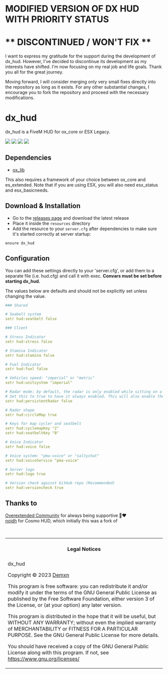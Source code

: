 # MODIFIED VERSION OF DX HUD WITH PRIORITY STATUS

# ** DISCONTINUED / WON'T FIX **

I want to express my gratitude for the support during the development of dx_hud. However, I've decided to discontinue its development as my interests have shifted. I'm now focusing on my real job and life goals. Thank you all for the great journey.

Moving forward, I will consider merging only very small fixes directly into the repository as long as it exists. For any other substantial changes, I encourage you to fork the repository and proceed with the necessary modifications.

# dx_hud

dx_hud is a FiveM HUD for ox_core or ESX Legacy.

![](https://img.shields.io/github/downloads/m3ftwz/dx_hud/total?logo=github)
![](https://img.shields.io/github/downloads/m3ftwz/dx_hud/latest/total?logo=github)
![](https://img.shields.io/github/contributors/m3ftwz/dx_hud?logo=github)
![](https://img.shields.io/github/v/release/m3ftwz/dx_hud?logo=github)

## Dependencies

- [ox_lib](https://github.com/overextended/ox_lib)

This also requires a framework of your choice between ox_core and es_extended.
Note that if you are using ESX, you will also need esx_status and esx_basicneeds.

## Download & Installation

- Go to the [releases page](https://github.com/0xDEMXN/dx_hud/releases "Releases page") and download the latest release
- Place it inside the `resources` directory
- Add the resource to your `server.cfg` after dependencies to make sure it's started correctly at server startup:

```
ensure dx_hud
```

## Configuration

You can add these settings directly to your 'server.cfg', or add them to a separate file (i.e. hud.cfg) and call it with exec. **Convars must be set before starting dx_hud.**

The values below are defaults and should not be explicitly set unless changing the value.

``` yaml
### Shared

# Seabelt system
setr hud:seatbelt false

### Client

# Stress Indicator
setr hud:stress false

# Stamina Indicator
setr hud:stamina false

# Fuel Indicator
setr hud:fuel false

# Vehicles speed: "imperial" or "metric"
setr hud:unitsystem "imperial"

# Radar mode: by default, the radar is only enabled while sitting on a vehicle.
# Set this to true to have it always enabled. This will also enable the map cycler.
setr hud:persistentRadar false

# Radar shape
setr hud:circleMap true

# Keys for map cycler and seatbelt
setr hud:cyclemapKey "Z"
setr hud:seatbeltKey "B"

# Voice Indicator
setr hud:voice false

# Voice system: "pma-voice" or "saltychat"
setr hud:voiceService "pma-voice"

# Server logo
setr hud:logo true

# Version check against GitHub repo (Recommended)
setr hud:versioncheck true
```

## Thanks to
[Overextended Community](https://discord.gg/overextended) for always being supportive 🐂❤️  
[nojdh](https://github.com/nojdh/) for Cosmo HUD, which initially this was a fork of

<br>
<table><tr><td><h4 align='center'>Legal Notices</h4></tr></td>
<tr><td>
dx_hud

Copyright © 2023  [Demxn](https://github.com/0xDEMXN)


This program is free software: you can redistribute it and/or modify
it under the terms of the GNU General Public License as published by
the Free Software Foundation, either version 3 of the License, or
(at your option) any later version.


This program is distributed in the hope that it will be useful,
but WITHOUT ANY WARRANTY; without even the implied warranty of
MERCHANTABILITY or FITNESS FOR A PARTICULAR PURPOSE.  See the
GNU General Public License for more details.


You should have received a copy of the GNU General Public License
along with this program.
If not, see <https://www.gnu.org/licenses/>
</td></tr></table>
